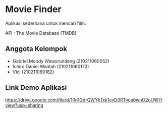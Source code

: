 # Movie Finder

Aplikasi sederhana untuk mencari film.

API : The Movie Database (TMDB)

## Anggota Kelompok

- Gabriel Moody Waworundeng (210211060052)
- Ichiro Daniel Wantah	(210211060173)
- Vici (210211060182)

## Link Demo Aplikasi
https://drive.google.com/file/d/1Rn1QdrQWYkTxk1evD0RTyca0wnO2uUW7/view?usp=sharing 
